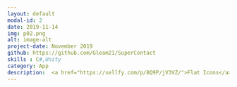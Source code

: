 ```yaml
---
layout: default
modal-id: 2
date: 2019-11-14
img: p02.png
alt: image-alt
project-date: November 2019
github: https://github.com/Gleam21/SuperContact
skills : C#,Unity
category: App
description:  <a href="https://sellfy.com/p/8Q9P/jV3VZ/">Flat Icons</a>.  
---
```

